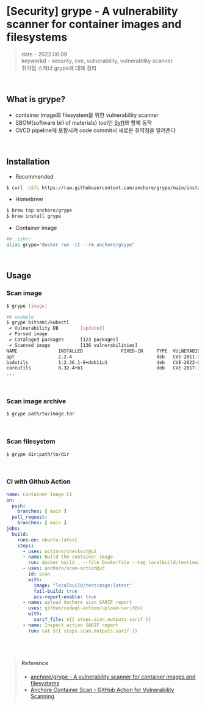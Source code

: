 # [Security] grype - A vulnerability scanner for container images and filesystems
> date - 2022.06.09  
> keyworkd - security, cve, vulnerability, vulnerability scanner  
> 취약점 스캐너 grype에 대해 정리  

<br>

## What is grype?
* container image와 filesystem을 위한 vulnerability scanner
* SBOM(software bill of materials) tool인 [Syft](https://github.com/anchore/syft)와 함꼐 동작
* CI/CD pipeline에 포함시켜 code commit시 새로운 취약점을 알려준다


<br>

## Installation
* Recommended
```sh
$ curl -sSfL https://raw.githubusercontent.com/anchore/grype/main/install.sh | sh -s -- -b /usr/local/bin
```

* Homebrew
```sh
$ brew tap anchore/grype
$ brew install grype
```

* Container image
```sh
## .zshrc
alias grype="docker run -it --rm anchore/grype"
```


<br>

## Usage

### Scan image
```sh
$ grype [image]

## example
$ grype bitnami/kubectl
 ✔ Vulnerability DB        [updated]
 ✔ Parsed image
 ✔ Cataloged packages      [123 packages]
 ✔ Scanned image           [136 vulnerabilities]
NAME               INSTALLED              FIXED-IN     TYPE  VULNERABILITY     SEVERITY
apt                2.2.4                               deb   CVE-2011-3374     Negligible
bsdutils           1:2.36.1-8+deb11u1                  deb   CVE-2022-0563     Negligible
coreutils          8.32-4+b1                           deb   CVE-2017-18018    Negligible
...
```

<br>

### Scan image archive
```sh
$ grype path/to/image.tar
```

<br>

### Scan filesystem
```sh
$ grype dir:path/to/dir
```

<br>

### CI with Github Action
```yaml
name: Container Image CI
on:
  push:
    branches: [ main ]
  pull_request:
    branches: [ main ]
jobs:
  build:
    runs-on: ubuntu-latest
    steps:
      - uses: actions/checkout@v2
      - name: Build the container image
        run: docker build . --file Dockerfile --tag localbuild/testimage:latest
      - uses: anchore/scan-action@v3
        id: scan
        with:
          image: "localbuild/testimage:latest"
          fail-build: true
          acs-report-enable: true
      - name: upload Anchore scan SARIF report
        uses: github/codeql-action/upload-sarif@v1
        with:
          sarif_file: ${{ steps.scan.outputs.sarif }}
      - name: Inspect action SARIF report
        run: cat ${{ steps.scan.outputs.sarif }}
```


<br><br>

> #### Reference
> * [anchore/grype - A vulnerability scanner for container images and filesystems](https://github.com/anchore/grype)
> * [Anchore Container Scan - GitHub Action for Vulnerability Scanning](https://github.com/marketplace/actions/anchore-container-scan)
